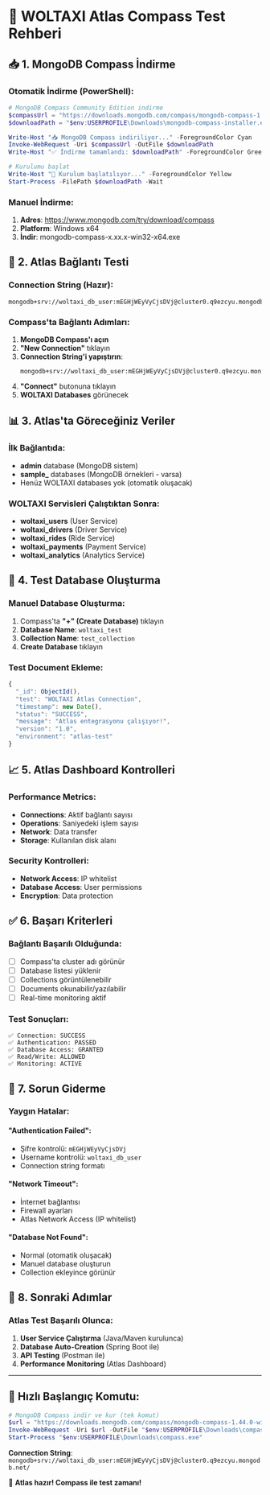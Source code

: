 # 🧪 WOLTAXI Atlas Compass Test Rehberi

## 📥 1. MongoDB Compass İndirme

### Otomatik İndirme (PowerShell):
```powershell
# MongoDB Compass Community Edition indirme
$compassUrl = "https://downloads.mongodb.com/compass/mongodb-compass-1.44.0-win32-x64.exe"
$downloadPath = "$env:USERPROFILE\Downloads\mongodb-compass-installer.exe"

Write-Host "📥 MongoDB Compass indiriliyor..." -ForegroundColor Cyan
Invoke-WebRequest -Uri $compassUrl -OutFile $downloadPath
Write-Host "✅ İndirme tamamlandı: $downloadPath" -ForegroundColor Green

# Kurulumu başlat
Write-Host "🚀 Kurulum başlatılıyor..." -ForegroundColor Yellow
Start-Process -FilePath $downloadPath -Wait
```

### Manuel İndirme:
1. **Adres**: https://www.mongodb.com/try/download/compass
2. **Platform**: Windows x64
3. **İndir**: mongodb-compass-x.xx.x-win32-x64.exe

## 🔗 2. Atlas Bağlantı Testi

### Connection String (Hazır):
```
mongodb+srv://woltaxi_db_user:mEGHjWEyVyCjsDVj@cluster0.q9ezcyu.mongodb.net/
```

### Compass'ta Bağlantı Adımları:
1. **MongoDB Compass'ı açın**
2. **"New Connection"** tıklayın
3. **Connection String'i yapıştırın**:
   ```
   mongodb+srv://woltaxi_db_user:mEGHjWEyVyCjsDVj@cluster0.q9ezcyu.mongodb.net/
   ```
4. **"Connect"** butonuna tıklayın
5. **WOLTAXI Databases** görünecek

## 📊 3. Atlas'ta Göreceğiniz Veriler

### İlk Bağlantıda:
- **admin** database (MongoDB sistem)
- **sample_** databases (MongoDB örnekleri - varsa)
- Henüz WOLTAXI databases yok (otomatik oluşacak)

### WOLTAXI Servisleri Çalıştıktan Sonra:
- **woltaxi_users** (User Service)
- **woltaxi_drivers** (Driver Service)
- **woltaxi_rides** (Ride Service)
- **woltaxi_payments** (Payment Service)
- **woltaxi_analytics** (Analytics Service)

## 🧪 4. Test Database Oluşturma

### Manuel Database Oluşturma:
1. Compass'ta **"+" (Create Database)** tıklayın
2. **Database Name**: `woltaxi_test`
3. **Collection Name**: `test_collection`
4. **Create Database** tıklayın

### Test Document Ekleme:
```javascript
{
  "_id": ObjectId(),
  "test": "WOLTAXI Atlas Connection",
  "timestamp": new Date(),
  "status": "SUCCESS",
  "message": "Atlas entegrasyonu çalışıyor!",
  "version": "1.0",
  "environment": "atlas-test"
}
```

## 📈 5. Atlas Dashboard Kontrolleri

### Performance Metrics:
- **Connections**: Aktif bağlantı sayısı
- **Operations**: Saniyedeki işlem sayısı
- **Network**: Data transfer
- **Storage**: Kullanılan disk alanı

### Security Kontrolleri:
- **Network Access**: IP whitelist
- **Database Access**: User permissions
- **Encryption**: Data protection

## ✅ 6. Başarı Kriterleri

### Bağlantı Başarılı Olduğunda:
- [ ] Compass'ta cluster adı görünür
- [ ] Database listesi yüklenir
- [ ] Collections görüntülenebilir
- [ ] Documents okunabilir/yazılabilir
- [ ] Real-time monitoring aktif

### Test Sonuçları:
```
✅ Connection: SUCCESS
✅ Authentication: PASSED
✅ Database Access: GRANTED
✅ Read/Write: ALLOWED
✅ Monitoring: ACTIVE
```

## 🚨 7. Sorun Giderme

### Yaygın Hatalar:

#### "Authentication Failed":
- Şifre kontrolü: `mEGHjWEyVyCjsDVj`
- Username kontrolü: `woltaxi_db_user`
- Connection string formatı

#### "Network Timeout":
- İnternet bağlantısı
- Firewall ayarları
- Atlas Network Access (IP whitelist)

#### "Database Not Found":
- Normal (otomatik oluşacak)
- Manuel database oluşturun
- Collection ekleyince görünür

## 🎯 8. Sonraki Adımlar

### Atlas Test Başarılı Olunca:
1. **User Service Çalıştırma** (Java/Maven kurulunca)
2. **Database Auto-Creation** (Spring Boot ile)
3. **API Testing** (Postman ile)
4. **Performance Monitoring** (Atlas Dashboard)

---

## 🚀 Hızlı Başlangıç Komutu:

```powershell
# MongoDB Compass indir ve kur (tek komut)
$url = "https://downloads.mongodb.com/compass/mongodb-compass-1.44.0-win32-x64.exe"
Invoke-WebRequest -Uri $url -OutFile "$env:USERPROFILE\Downloads\compass.exe"
Start-Process "$env:USERPROFILE\Downloads\compass.exe"
```

**Connection String**: `mongodb+srv://woltaxi_db_user:mEGHjWEyVyCjsDVj@cluster0.q9ezcyu.mongodb.net/`

🎉 **Atlas hazır! Compass ile test zamanı!**